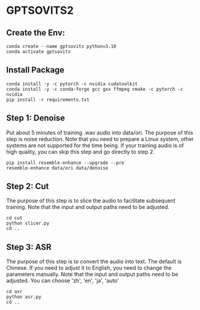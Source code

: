# GPTSOVITS2

## Create the Env:
```
conda create --name gptsovits python=3.10
conda activate gptsovits
```

## Install Package

```
conda install -y -c pytorch -c nvidia cudatoolkit
conda install -y -c conda-forge gcc gxx ffmpeg cmake -c pytorch -c nvidia
pip install -r requirements.txt
```

## Step 1: Denoise

Put about 5 minutes of training .wav audio into data/ori. The purpose of this step is noise reduction. Note that you need to prepare a Linux system, other systems are not supported for the time being. If your training audio is of high quality, you can skip this step and go directly to step 2.

```
pip install resemble-enhance --upgrade --pre
resemble-enhance data/ori data/denoise
```
## Step 2: Cut

The purpose of this step is to slice the audio to facilitate subsequent training. Note that the input and output paths need to be adjusted.

```
cd cut
python slicer.py
cd ..
```

## Step 3: ASR

The purpose of this step is to convert the audio into text. The default is Chinese. If you need to adjust it to English, you need to change the parameters manually. Note that the input and output paths need to be adjusted. You can choose 'zh', 'en', 'ja', 'auto'

```
cd asr
python asr.py
cd ..
```